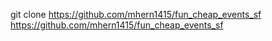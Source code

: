 git clone https://github.com/mhern1415/fun_cheap_events_sf
https://github.com/mhern1415/fun_cheap_events_sf